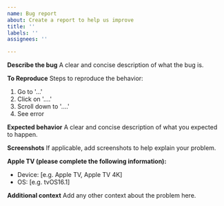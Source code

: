 ```yaml
---
name: Bug report
about: Create a report to help us improve
title: ''
labels: ''
assignees: ''

---
```


**Describe the bug**
A clear and concise description of what the bug is.

**To Reproduce**
Steps to reproduce the behavior:
1. Go to '...'
2. Click on '....'
3. Scroll down to '....'
4. See error

**Expected behavior**
A clear and concise description of what you expected to happen.

**Screenshots**
If applicable, add screenshots to help explain your problem.

**Apple TV (please complete the following information):**
 - Device: [e.g. Apple TV, Apple TV 4K]
 - OS: [e.g. tvOS16.1]

**Additional context**
Add any other context about the problem here.
